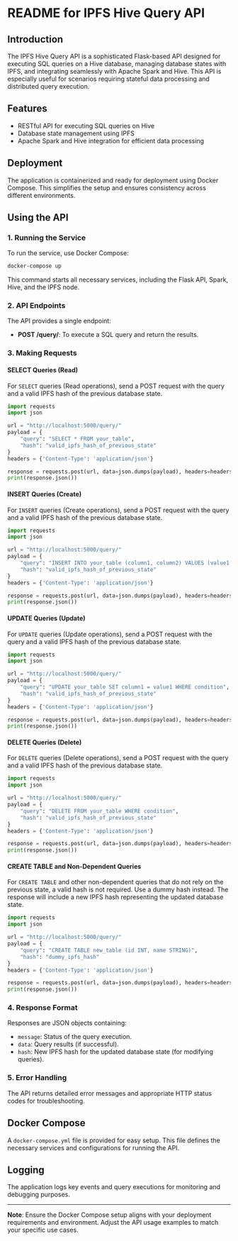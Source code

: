 # README for IPFS Hive Query API

## Introduction

The IPFS Hive Query API is a sophisticated Flask-based API designed for executing SQL queries on a Hive database, managing database states with IPFS, and integrating seamlessly with Apache Spark and Hive. This API is especially useful for scenarios requiring stateful data processing and distributed query execution.

## Features

- RESTful API for executing SQL queries on Hive
- Database state management using IPFS
- Apache Spark and Hive integration for efficient data processing

## Deployment

The application is containerized and ready for deployment using Docker Compose. This simplifies the setup and ensures consistency across different environments.

## Using the API

### 1. Running the Service

To run the service, use Docker Compose:

```bash
docker-compose up
```

This command starts all necessary services, including the Flask API, Spark, Hive, and the IPFS node.

### 2. API Endpoints

The API provides a single endpoint:

- **POST /query/**: To execute a SQL query and return the results.

### 3. Making Requests

#### SELECT Queries (Read)

For `SELECT` queries (Read operations), send a POST request with the query and a valid IPFS hash of the previous database state.

```python
import requests
import json

url = "http://localhost:5000/query/"
payload = {
    "query": "SELECT * FROM your_table",
    "hash": "valid_ipfs_hash_of_previous_state"
}
headers = {'Content-Type': 'application/json'}

response = requests.post(url, data=json.dumps(payload), headers=headers)
print(response.json())
```

#### INSERT Queries (Create)

For `INSERT` queries (Create operations), send a POST request with the query and a valid IPFS hash of the previous database state.

```python
import requests
import json

url = "http://localhost:5000/query/"
payload = {
    "query": "INSERT INTO your_table (column1, column2) VALUES (value1, value2)",
    "hash": "valid_ipfs_hash_of_previous_state"
}
headers = {'Content-Type': 'application/json'}

response = requests.post(url, data=json.dumps(payload), headers=headers)
print(response.json())
```

#### UPDATE Queries (Update)

For `UPDATE` queries (Update operations), send a POST request with the query and a valid IPFS hash of the previous database state.

```python
import requests
import json

url = "http://localhost:5000/query/"
payload = {
    "query": "UPDATE your_table SET column1 = value1 WHERE condition",
    "hash": "valid_ipfs_hash_of_previous_state"
}
headers = {'Content-Type': 'application/json'}

response = requests.post(url, data=json.dumps(payload), headers=headers)
print(response.json())
```

#### DELETE Queries (Delete)

For `DELETE` queries (Delete operations), send a POST request with the query and a valid IPFS hash of the previous database state.

```python
import requests
import json

url = "http://localhost:5000/query/"
payload = {
    "query": "DELETE FROM your_table WHERE condition",
    "hash": "valid_ipfs_hash_of_previous_state"
}
headers = {'Content-Type': 'application/json'}

response = requests.post(url, data=json.dumps(payload), headers=headers)
print(response.json())
```

#### CREATE TABLE and Non-Dependent Queries

For `CREATE TABLE` and other non-dependent queries that do not rely on the previous state, a valid hash is not required. Use a dummy hash instead. The response will include a new IPFS hash representing the updated database state.

```python
import requests
import json

url = "http://localhost:5000/query/"
payload = {
    "query": "CREATE TABLE new_table (id INT, name STRING)",
    "hash": "dummy_ipfs_hash"
}
headers = {'Content-Type': 'application/json'}

response = requests.post(url, data=json.dumps(payload), headers=headers)
print(response.json())
```

### 4. Response Format

Responses are JSON objects containing:

- `message`: Status of the query execution.
- `data`: Query results (if successful).
- `hash`: New IPFS hash for the updated database state (for modifying queries).

### 5. Error Handling

The API returns detailed error messages and appropriate HTTP status codes for troubleshooting.

## Docker Compose

A `docker-compose.yml` file is provided for easy setup. This file defines the necessary services and configurations for running the API.

## Logging

The application logs key events and query executions for monitoring and debugging purposes.

---

**Note**: Ensure the Docker Compose setup aligns with your deployment requirements and environment. Adjust the API usage examples to match your specific use cases.
